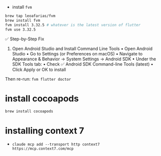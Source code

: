 - install `fvm`
```bash
brew tap leoafarias/fvm
brew install fvm
fvm install 3.32.5 # whatever is the latest version of flutter
fvm use 3.32.5
```

✅ Step-by-Step Fix

1. Open Android Studio and Install Command Line Tools
	•	Open Android Studio
	•	Go to Settings (or Preferences on macOS)
	•	Navigate to Appearance & Behavior → System Settings → Android SDK
	•	Under the SDK Tools tab:
	•	Check ✅ Android SDK Command-line Tools (latest)
	•	Click Apply or OK to install

Then re-run:
`fvm flutter doctor`


# install cocoapods
`brew install cocoapods`

# installing context 7
- `claude mcp add --transport http context7 https://mcp.context7.com/mcp`

